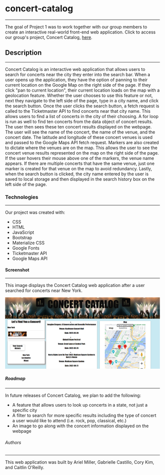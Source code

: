# concert-catalog

---

The goal of Project 1 was to work together with our group members to create an interactive real-world front-end web application. Click to access our group's project, Concert Catalog, [here]().

## Description

---

Concert Catalog is an interactive web application that allows users to search for concerts near the city they enter into the search bar. When a user opens up the application, they have the option of panning to their current location on the Google Map on the right side of the page. If they click "pan to current location", their current location loads on the map with a geolocation feature. Whether the user chooses to use this feature or not, next they navigate to the left side of the page, type in a city name, and click the search button. Once the user clicks the search button, a fetch request is called to the Ticketmaster API to find concerts near that city name. This allows users to find a list of concerts in the city of their choosing. A for loop is run as well to find ten concerts from the data object of concert results. The user then sees these ten concert results displayed on the webpage. The user will see the name of the concert, the name of the venue, and the concert date. The latitude and longitude of these concert venues is used and passed to the Google Maps API fetch request. Markers are also created to dictate where the venues are on the map. This allows the user to see the concert venue results represented on the map on the right side of the page. If the user hovers their mouse above one of the markers, the venue name appears. If there are multiple concerts that have the same venue, just one marker is created for that venue on the map to avoid redundancy. Lastly, when the search button is clicked, the city name entered by the user is saved to local storage and then displayed in the search history box on the left side of the page.

### Technologies

---

Our project was created with:

- CSS
- HTML
- JavaScript
- Bootstrap
- Materialize CSS
- Google Fonts
- Ticketmaster API
- Google Maps API

#### Screenshot

---

This image displays the Concert Catalog web application after a user searched for concerts near New York.

![Concert Catalog Image](./assets/concert-catalog.png)

##### Roadmap

---

In future releases of Concert Catalog, we plan to add the following:

- A feature that allows users to look up concerts in a state, not just a specific city
- A filter to search for more specific results including the type of concert a user would like to attend (i.e. rock, pop, classical, etc.)
- An image to go along with the concert information displayed on the webpage

###### Authors

---

This web application was built by Ariel Miller, Gabrielle Castillo, Cory Kim, and Caitlin O'Reilly.
